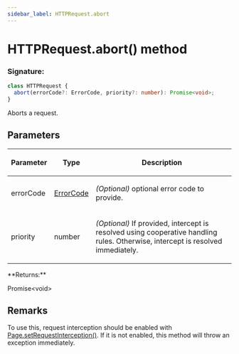 ```yaml
---
sidebar_label: HTTPRequest.abort
---
```


# HTTPRequest.abort() method

### Signature:

```typescript
class HTTPRequest {
  abort(errorCode?: ErrorCode, priority?: number): Promise<void>;
}
```

Aborts a request.

## Parameters

<table><thead><tr><th>

Parameter

</th><th>

Type

</th><th>

Description

</th></tr></thead>
<tbody><tr><td>

errorCode

</td><td>

[ErrorCode](./puppeteer.errorcode.md)

</td><td>

_(Optional)_ optional error code to provide.

</td></tr>
<tr><td>

priority

</td><td>

number

</td><td>

_(Optional)_ If provided, intercept is resolved using cooperative handling rules. Otherwise, intercept is resolved immediately.

</td></tr>
</tbody></table>
**Returns:**

Promise&lt;void&gt;

## Remarks

To use this, request interception should be enabled with [Page.setRequestInterception()](./puppeteer.page.setrequestinterception.md). If it is not enabled, this method will throw an exception immediately.

